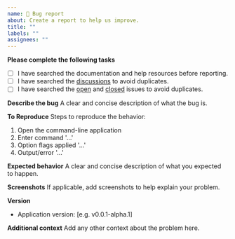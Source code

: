 ```yaml
---
name: 🐛 Bug report
about: Create a report to help us improve.
title: ""
labels: ""
assignees: ""
---
```


**Please complete the following tasks**

- [ ] I have searched the documentation and help resources before reporting.
- [ ] I have searched the [discussions](https://github.com/schneiderfelipe/getanswe.rs/discussions) to avoid duplicates.
- [ ] I have searched the [open](https://github.com/schneiderfelipe/getanswe.rs/issues) and [closed](https://github.com/schneiderfelipe/getanswe.rs/issues?q=is%3Aissue+is%3Aclosed) issues to avoid duplicates.

**Describe the bug**
A clear and concise description of what the bug is.

**To Reproduce**
Steps to reproduce the behavior:

1. Open the command-line application
2. Enter command '...'
3. Option flags applied '...'
4. Output/error '...'

**Expected behavior**
A clear and concise description of what you expected to happen.

**Screenshots**
If applicable, add screenshots to help explain your problem.

**Version**

- Application version: [e.g. v0.0.1-alpha.1]

**Additional context**
Add any other context about the problem here.
